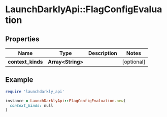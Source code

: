 # LaunchDarklyApi::FlagConfigEvaluation

## Properties

| Name | Type | Description | Notes |
| ---- | ---- | ----------- | ----- |
| **context_kinds** | **Array&lt;String&gt;** |  | [optional] |

## Example

```ruby
require 'launchdarkly_api'

instance = LaunchDarklyApi::FlagConfigEvaluation.new(
  context_kinds: null
)
```

